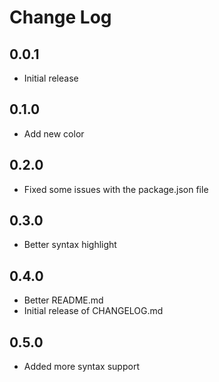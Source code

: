 # Change Log

## 0.0.1

- Initial release


## 0.1.0

- Add new color


## 0.2.0

- Fixed some issues with the package.json file


## 0.3.0

- Better syntax highlight


## 0.4.0

- Better README.md
- Initial release of CHANGELOG.md


## 0.5.0

- Added more syntax support
